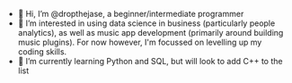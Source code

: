 - 👋 Hi, I’m @dropthejase, a beginner/intermediate programmer
- 👀 I’m interested in using data science in business (particularly people analytics), as well as music app development (primarily around building music plugins). For now however, I'm focussed on levelling up my coding skills.
- 🌱 I’m currently learning Python and SQL, but will look to add C++ to the list

<!---
dropthejase/dropthejase is a ✨ special ✨ repository because its `README.md` (this file) appears on your GitHub profile.
You can click the Preview link to take a look at your changes.
--->
